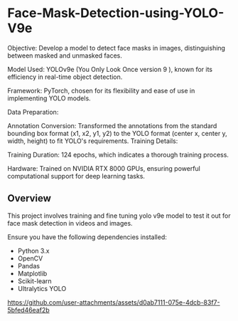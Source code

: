 # Face-Mask-Detection-using-YOLO-V9e
Objective:
Develop a model to detect face masks in images, distinguishing between masked and unmasked faces.

Model Used:
YOLOv9e (You Only Look Once version 9 ), known for its efficiency in real-time object detection.

Framework:
PyTorch, chosen for its flexibility and ease of use in implementing YOLO models.

Data Preparation:

Annotation Conversion: Transformed the annotations from the standard bounding box format (x1, x2, y1, y2) to the YOLO format (center x, center y, width, height) to fit YOLO's requirements.
Training Details:

Training Duration: 124 epochs, which indicates a thorough training process.

Hardware: Trained on NVIDIA RTX 8000 GPUs, ensuring powerful computational support for deep learning tasks.

## Overview

This project involves training and fine tuning yolo v9e model to test it out for face mask detection in videos and images.


Ensure you have the following dependencies installed:

- Python 3.x
- OpenCV
- Pandas
- Matplotlib
- Scikit-learn
- Ultralytics YOLO

https://github.com/user-attachments/assets/d0ab7111-075e-4dcb-83f7-5bfed46eaf2b

